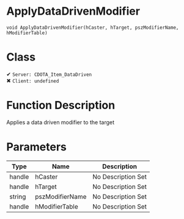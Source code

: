 # ApplyDataDrivenModifier
```
void ApplyDataDrivenModifier(hCaster, hTarget, pszModifierName, hModifierTable)
```
# Class
✔ `Server: CDOTA_Item_DataDriven`  
✖ `Client: undefined`  

# Function Description
Applies a data driven modifier to the target
# Parameters
Type|Name|Description
--|--|--
handle|hCaster|No Description Set
handle|hTarget|No Description Set
string|pszModifierName|No Description Set
handle|hModifierTable|No Description Set
